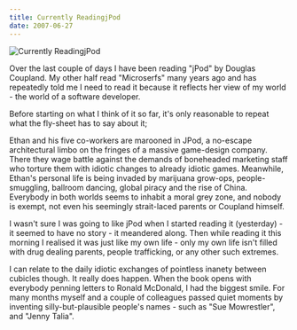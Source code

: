 ```yaml
---
title: Currently ReadingjPod
date: 2007-06-27
---
```


![Currently ReadingjPod](https://source.unsplash.com/X6cChncECA8/1600x900)

Over the last couple of days I have been reading "jPod" by Douglas Coupland. My other half read "Microserfs" many years ago and has repeatedly told me I need to read it because it reflects her view of my world - the world of a software developer.

Before starting on what I think of it so far, it's only reasonable to repeat what the fly-sheet has to say about it;

Ethan and his five co-workers are marooned in JPod, a no-escape architectural limbo on the fringes of a massive game-design company. There they wage battle against the demands of boneheaded marketing staff who torture them with idiotic changes to already idiotic games. Meanwhile, Ethan's personal life is being invaded by marijuana grow-ops, people-smuggling, ballroom dancing, global piracy and the rise of China. Everybody in both worlds seems to inhabit a moral grey zone, and nobody is exempt, not even his seemingly strait-laced parents or Coupland himself.

I wasn't sure I was going to like jPod when I started reading it (yesterday) - it seemed to have no story - it meandered along. Then while reading it this morning I realised it was just like my own life - only my own life isn't filled with drug dealing parents, people trafficking, or any other such extremes.

I can relate to the daily idiotic exchanges of pointless inanety between cubicles though. It really does happen. When the book opens with everybody penning letters to Ronald McDonald, I had the biggest smile. For many months myself and a couple of colleagues passed quiet moments by inventing silly-but-plausible people's names - such as "Sue Mowrestler", and "Jenny Talia".